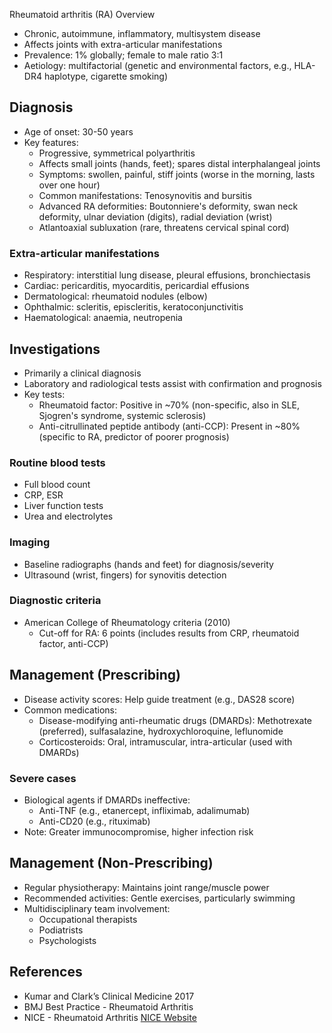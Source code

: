 Rheumatoid arthritis (RA) Overview
- Chronic, autoimmune, inflammatory, multisystem disease
- Affects joints with extra-articular manifestations
- Prevalence: 1% globally; female to male ratio 3:1
- Aetiology: multifactorial (genetic and environmental factors, e.g., HLA-DR4 haplotype, cigarette smoking)

## Diagnosis
- Age of onset: 30-50 years
- Key features:
  - Progressive, symmetrical polyarthritis
  - Affects small joints (hands, feet); spares distal interphalangeal joints
  - Symptoms: swollen, painful, stiff joints (worse in the morning, lasts over one hour)
  - Common manifestations: Tenosynovitis and bursitis
  - Advanced RA deformities: Boutonniere's deformity, swan neck deformity, ulnar deviation (digits), radial deviation (wrist)
  - Atlantoaxial subluxation (rare, threatens cervical spinal cord)

### Extra-articular manifestations
- Respiratory: interstitial lung disease, pleural effusions, bronchiectasis
- Cardiac: pericarditis, myocarditis, pericardial effusions
- Dermatological: rheumatoid nodules (elbow)
- Ophthalmic: scleritis, episcleritis, keratoconjunctivitis
- Haematological: anaemia, neutropenia

## Investigations
- Primarily a clinical diagnosis
- Laboratory and radiological tests assist with confirmation and prognosis
- Key tests:
  - Rheumatoid factor: Positive in ~70% (non-specific, also in SLE, Sjogren's syndrome, systemic sclerosis)
  - Anti-citrullinated peptide antibody (anti-CCP): Present in ~80% (specific to RA, predictor of poorer prognosis)

### Routine blood tests
- Full blood count
- CRP, ESR
- Liver function tests 
- Urea and electrolytes

### Imaging
- Baseline radiographs (hands and feet) for diagnosis/severity
- Ultrasound (wrist, fingers) for synovitis detection

### Diagnostic criteria
- American College of Rheumatology criteria (2010) 
  - Cut-off for RA: 6 points (includes results from CRP, rheumatoid factor, anti-CCP)

## Management (Prescribing)
- Disease activity scores: Help guide treatment (e.g., DAS28 score)
- Common medications:
  - Disease-modifying anti-rheumatic drugs (DMARDs): Methotrexate (preferred), sulfasalazine, hydroxychloroquine, leflunomide
  - Corticosteroids: Oral, intramuscular, intra-articular (used with DMARDs)

### Severe cases
- Biological agents if DMARDs ineffective:
  - Anti-TNF (e.g., etanercept, infliximab, adalimumab)
  - Anti-CD20 (e.g., rituximab)
- Note: Greater immunocompromise, higher infection risk

## Management (Non-Prescribing)
- Regular physiotherapy: Maintains joint range/muscle power
- Recommended activities: Gentle exercises, particularly swimming
- Multidisciplinary team involvement:
  - Occupational therapists
  - Podiatrists
  - Psychologists

## References
- Kumar and Clark’s Clinical Medicine 2017
- BMJ Best Practice - Rheumatoid Arthritis
- NICE - Rheumatoid Arthritis [NICE Website](https://cks.nice.org.uk/topics/rheumatoid-arthritis/)